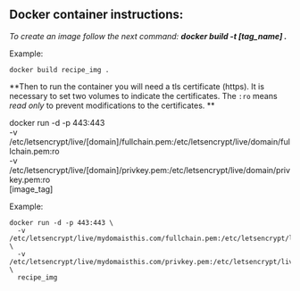 ## Docker container instructions:

*To create an image follow the next command:*
***docker build -t [tag_name] .***

Example:

    docker build recipe_img .
**Then to run the container you will need a tls certificate (https). It is necessary to set two volumes to indicate the certificates. The `:ro` means *read only* to prevent modifications to the certificates. **

docker run -d -p 443:443 \
  -v /etc/letsencrypt/live/[domain]/fullchain.pem:/etc/letsencrypt/live/domain/fullchain.pem:ro \
  -v /etc/letsencrypt/live/[domain]/privkey.pem:/etc/letsencrypt/live/domain/privkey.pem:ro \
  [image_tag]
  
 Example:

	docker run -d -p 443:443 \
	  -v /etc/letsencrypt/live/mydomaisthis.com/fullchain.pem:/etc/letsencrypt/live/domain/fullchain.pem:ro \
	  -v /etc/letsencrypt/live/mydomaisthis.com/privkey.pem:/etc/letsencrypt/live/domain/privkey.pem:ro \
	  recipe_img
